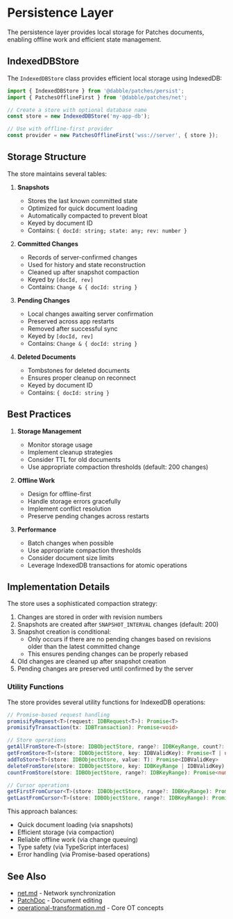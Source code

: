 # Persistence Layer

The persistence layer provides local storage for Patches documents, enabling offline work and efficient state management.

## IndexedDBStore

The `IndexedDBStore` class provides efficient local storage using IndexedDB:

```typescript
import { IndexedDBStore } from '@dabble/patches/persist';
import { PatchesOfflineFirst } from '@dabble/patches/net';

// Create a store with optional database name
const store = new IndexedDBStore('my-app-db');

// Use with offline-first provider
const provider = new PatchesOfflineFirst('wss://server', { store });
```

## Storage Structure

The store maintains several tables:

1. **Snapshots**

   - Stores the last known committed state
   - Optimized for quick document loading
   - Automatically compacted to prevent bloat
   - Keyed by document ID
   - Contains: `{ docId: string; state: any; rev: number }`

2. **Committed Changes**

   - Records of server-confirmed changes
   - Used for history and state reconstruction
   - Cleaned up after snapshot compaction
   - Keyed by `[docId, rev]`
   - Contains: `Change & { docId: string }`

3. **Pending Changes**

   - Local changes awaiting server confirmation
   - Preserved across app restarts
   - Removed after successful sync
   - Keyed by `[docId, rev]`
   - Contains: `Change & { docId: string }`

4. **Deleted Documents**
   - Tombstones for deleted documents
   - Ensures proper cleanup on reconnect
   - Keyed by document ID
   - Contains: `{ docId: string }`

## Best Practices

1. **Storage Management**

   - Monitor storage usage
   - Implement cleanup strategies
   - Consider TTL for old documents
   - Use appropriate compaction thresholds (default: 200 changes)

2. **Offline Work**

   - Design for offline-first
   - Handle storage errors gracefully
   - Implement conflict resolution
   - Preserve pending changes across restarts

3. **Performance**
   - Batch changes when possible
   - Use appropriate compaction thresholds
   - Consider document size limits
   - Leverage IndexedDB transactions for atomic operations

## Implementation Details

The store uses a sophisticated compaction strategy:

1. Changes are stored in order with revision numbers
2. Snapshots are created after `SNAPSHOT_INTERVAL` changes (default: 200)
3. Snapshot creation is conditional:
   - Only occurs if there are no pending changes based on revisions older than the latest committed change
   - This ensures pending changes can be properly rebased
4. Old changes are cleaned up after snapshot creation
5. Pending changes are preserved until confirmed by the server

### Utility Functions

The store provides several utility functions for IndexedDB operations:

```typescript
// Promise-based request handling
promisifyRequest<T>(request: IDBRequest<T>): Promise<T>
promisifyTransaction(tx: IDBTransaction): Promise<void>

// Store operations
getAllFromStore<T>(store: IDBObjectStore, range?: IDBKeyRange, count?: number): Promise<T[]>
getFromStore<T>(store: IDBObjectStore, key: IDBValidKey): Promise<T | undefined>
addToStore<T>(store: IDBObjectStore, value: T): Promise<IDBValidKey>
deleteFromStore(store: IDBObjectStore, key: IDBKeyRange | IDBValidKey): Promise<void>
countFromStore(store: IDBObjectStore, range?: IDBKeyRange): Promise<number>

// Cursor operations
getFirstFromCursor<T>(store: IDBObjectStore, range?: IDBKeyRange): Promise<T | undefined>
getLastFromCursor<T>(store: IDBObjectStore, range?: IDBKeyRange): Promise<T | undefined>
```

This approach balances:

- Quick document loading (via snapshots)
- Efficient storage (via compaction)
- Reliable offline work (via change queuing)
- Type safety (via TypeScript interfaces)
- Error handling (via Promise-based operations)

## See Also

- [net.md](./net.md) - Network synchronization
- [PatchDoc](./PatchDoc.md) - Document editing
- [operational-transformation.md](./operational-transformation.md) - Core OT concepts

